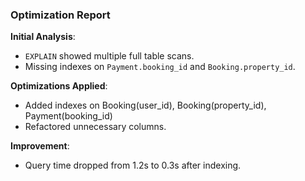 ### Optimization Report

**Initial Analysis**:
- `EXPLAIN` showed multiple full table scans.
- Missing indexes on `Payment.booking_id` and `Booking.property_id`.

**Optimizations Applied**:
- Added indexes on Booking(user_id), Booking(property_id), Payment(booking_id)
- Refactored unnecessary columns.

**Improvement**:
- Query time dropped from 1.2s to 0.3s after indexing.

